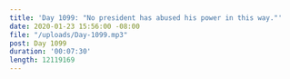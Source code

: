 ```yaml
---
title: 'Day 1099: "No president has abused his power in this way."'
date: 2020-01-23 15:56:00 -08:00
file: "/uploads/Day-1099.mp3"
post: Day 1099
duration: '00:07:30'
length: 12119169
---
```


